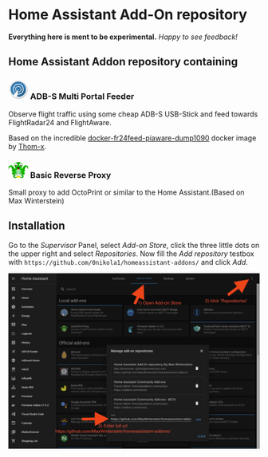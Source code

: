 # Home Assistant Add-On repository 


**Everything here is ment to be experimental.** 
_Happy to see feedback!_

## Home Assistant Addon repository containing

### <img src="adsb-multi-portal-feeder/icon.png" width="40px"> ADB-S Multi Portal Feeder

Observe flight traffic using some cheap ADB-S USB-Stick and feed towards FlightRadar24 and FlightAware.

Based on the incredible [docker-fr24feed-piaware-dump1090](https://github.com/Thom-x/docker-fr24feed-piaware-dump1090) docker image by [Thom-x](https://github.com/Thom-x).



### <img src="octoprint-proxy/icon.png" width="40px"> Basic Reverse Proxy 

Small proxy to add OctoPrint or similar to the Home Assistant.(Based on Max Winterstein)


## Installation

Go to the _Supervisor_ Panel, select _Add-on Store_, click the three little dots on the upper right and select _Repositories_. Now fill the _Add repository_ testbox with `https://github.com/0nikola1/homeassistant-addons/` and click _Add_.

![installation](https://raw.githubusercontent.com/MaxWinterstein/homeassistant-addons/main/add_repository.png)
